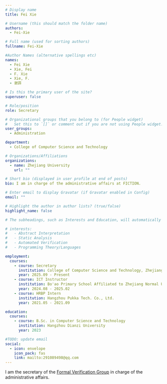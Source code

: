 ```yaml
---
# Display name
title: Fei Xie

# Username (this should match the folder name)
authors:
  - Fei-Xie

# Full name (used for sorting authors)
fullname: Fei-Xie

#Author Names (alternative spellings etc)
names:
  - Fei Xie
  - Xie, Fei
  - F. Xie
  - Xie, F.
  - 谢菲

# Is this the primary user of the site?
superuser: false

# Role/position
role: Secretary

# Organizational groups that you belong to (for People widget)
#   Set this to `[]` or comment out if you are not using People widget.
user_groups:
  - Administration

department:
  - College of Computer Science and Technology

# Organizations/Affiliations
organizations:
  - name: Zhejiang University
    url: ""

# Short bio (displayed in user profile at end of posts)
bio: I am in charge of the administrative affairs at FICTION.

# Enter email to display Gravatar (if Gravatar enabled in Config)
email: ""

# Highlight the author in author lists? (true/false)
highlight_name: false

# The subheadings, such as Interests and Education, will automatically translate depending on the language chosen in `config.yaml`. To customize the subheading text, see the Language page in the docs.

# interests:
#   - Abstract Interpretation
#   - Static Analysis
#   - Automated Verification
#   - Programming Theory/Languages

employment:
  courses:
    - course: Secretary
      institution: College of Computer Science and Technology, Zhejiang University
      year: 2025.09 - Present
    - course: ICT Instructor
      institution: Bo'ao Primary School Affiliated to Zhejiang Normal University
      year: 2024.08 - 2025.02
    - course: HRBP Intern
      institution: Hangzhou Pukka Tech. Co., Ltd.
      year: 2021.05 - 2021.09

education:
  courses:
    - course: B.Sc. in Computer Science and Technology
      institution: Hangzhou Dianzi University
      year: 2023

#TODO: update email
social:
  - icon: envelope
    icon_pack: fas
    link: mailto:291089498@qq.com
---
```


I am the secretary of the [Formal Verification Group](/) in charge of the administrative affairs.
